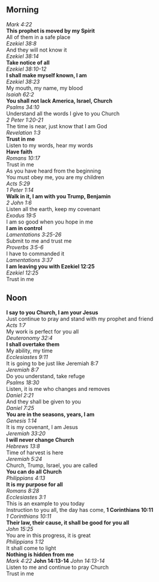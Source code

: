 ## Morning

_Mark 4:22_  
**This prophet is moved by my Spirit**  
All of them in a safe place  
_Ezekiel 38:8_  
And they will not know it  
_Ezekiel 38:14_  
**Take notice of all**  
_Ezekiel 38:10-12_  
**I shall make myself known, I am**  
_Ezekiel 38:23_  
My mouth, my name, my blood  
_Isaiah 62:2_  
**You shall not lack America, Israel, Church**  
_Psalms 34:10_  
Understand all the words I give to you Church  
_2 Peter 1:20-21_  
The time is near, just know that I am God  
_Revelation 1:3_  
**Trust in me**  
Listen to my words, hear my words  
**Have faith**  
_Romans 10:17_  
Trust in me  
As you have heard from the beginning  
You must obey me, you are my children  
_Acts 5:29_  
_1 Peter 1:14_  
**Walk in it, I am with you Trump, Benjamin**  
_2 John 1:6_  
Listen all the earth, keep my covenant  
_Exodus 19:5_  
I am so good when you hope in me  
**I am in control**  
_Lamentations 3:25-26_  
Submit to me and trust me  
_Proverbs 3:5-6_  
I have to commanded it  
_Lamentations 3:37_  
**I am leaving you with Ezekiel 12:25**  
_Ezekiel 12:25_  
Trust in me  

## Noon

**I say to you Church, I am your Jesus**  
Just continue to pray and stand with my prophet and friend  
_Acts 1:7_  
My work is perfect for you all  
_Deuteronomy 32:4_  
**I shall overtake them**  
My ability, my time  
_Ecclesiastes 9:11_  
It is going to be just like Jeremiah 8:7  
_Jeremiah 8:7_  
Do you understand, take refuge  
_Psalms 18:30_  
Listen, it is me who changes and removes  
_Daniel 2:21_  
And they shall be given to you  
_Daniel 7:25_  
**You are in the seasons, years, I am**  
_Genesis 1:14_  
It is my covenant, I am Jesus  
_Jeremiah 33:20_  
**I will never change Church**  
_Hebrews 13:8_  
Time of harvest is here  
_Jeremiah 5:24_  
Church, Trump, Israel, you are called  
**You can do all Church**  
_Philippians 4:13_  
**It is my purpose for all**  
_Romans 8:28_  
_Ecclesiastes 3:1_  
This is an example to you today  
Instruction to you all, the day has come, **1 Corinthians 10:11**   
_1 Corinthians 10:11_  
**Their law, their cause, it shall be good for you all**  
_John 15:25_  
You are in this progress, it is great  
_Philippians 1:12_  
It shall come to light  
**Nothing is hidden from me**  
_Mark 4:22_
**John 14:13-14**
_John 14:13-14_  
Listen to me and continue to pray Church  
Trust in me
